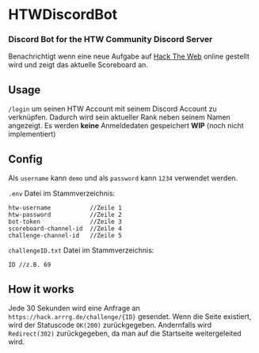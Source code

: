 # HTWDiscordBot

### Discord Bot for the HTW Community Discord Server

Benachrichtigt wenn eine neue Aufgabe auf [Hack The Web](https://hack.arrrg.de/) online gestellt wird und zeigt das aktuelle Scoreboard an.

## Usage

`/login` um seinen HTW Account mit seinem Discord Account zu verknüpfen.
Dadurch wird sein aktueller Rank neben seinem Namen angezeigt.
Es werden **keine** Anmeldedaten gespeichert
**WIP** (noch nicht implementiert)

## Config

Als `username` kann `demo` und als `password` kann `1234` verwendet werden.

`.env` Datei im Stammverzeichnis:

```
htw-username           //Zeile 1
htw-password           //Zeile 2
bot-token              //Zeile 3
scoreboard-channel-id  //Zeile 4
challenge-channel-id   //Zeile 5
```

`challengeID.txt` Datei im Stammverzeichnis:

```
ID //z.B. 69
```

## How it works

Jede 30 Sekunden wird eine Anfrage an `https://hack.arrrg.de/challenge/{ID}` gesendet. Wenn die Seite existiert, wird der Statuscode `OK(200)` zurückgegeben. Andernfalls wird `Redirect(302)` zurückgegeben, da man auf die Startseite weitergeleited wird.
